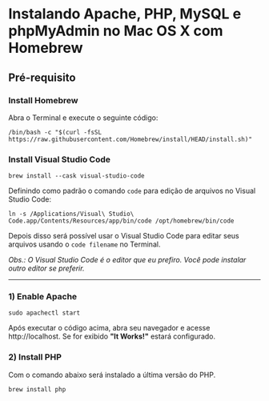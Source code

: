 # Instalando Apache, PHP, MySQL e phpMyAdmin no Mac OS X com Homebrew

## Pré-requisito

### Install Homebrew

Abra o Terminal e execute o seguinte código:

```
/bin/bash -c "$(curl -fsSL https://raw.githubusercontent.com/Homebrew/install/HEAD/install.sh)"
```

### Install Visual Studio Code

```
brew install --cask visual-studio-code
```

Definindo como padrão o comando `code` para edição de arquivos no Visual Studio Code:

```
ln -s /Applications/Visual\ Studio\ Code.app/Contents/Resources/app/bin/code /opt/homebrew/bin/code
```
Depois disso será possível usar o Visual Studio Code para editar seus arquivos usando o `code filename` no Terminal.

_Obs.: O Visual Studio Code é o editor que eu prefiro. Você pode instalar outro editor se preferir._

----

### 1) Enable Apache

```
sudo apachectl start
```

Após executar o código acima, abra seu navegador e acesse http://localhost. Se for exibido **"It Works!"** estará configurado.



### 2) Install PHP

Com o comando abaixo será instalado a última versão do PHP.

```
brew install php
```
